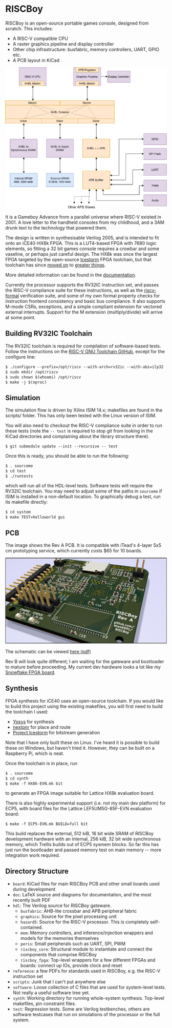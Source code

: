 RISCBoy
=======

RISCBoy is an open-source portable games console, designed from scratch. This includes:

- A RISC-V compatible CPU
- A raster graphics pipeline and display controller
- Other chip infrastructure: busfabric, memory controllers, UART, GPIO etc.
- A PCB layout in KiCad

![](doc/diagrams/system_arch.png)

It is a Gameboy Advance from a parallel universe where RISC-V existed in 2001. A love letter to the handheld consoles from my childhood, and a 3AM drunk text to the technology that powered them.

The design is written in synthesisable Verilog 2005, and is intended to fit onto an iCE40-HX8k FPGA. This is a LUT4-based FPGA with 7680 logic elements, so fitting a 32 bit games console requires a crowbar and some vaseline, or perhaps just careful design. The HX8k was once the largest FPGA targeted by the open-source [Icestorm](http://www.clifford.at/icestorm/) FPGA toolchain, but that toolchain has since [moved on](https://github.com/SymbiFlow/prjtrellis) to [greater things](https://github.com/SymbiFlow/prjxray).

More detailed information can be found in the [documentation](doc/riscboy_doc.pdf).

Currently the processor supports the RV32IC instruction set, and passes the RISC-V compliance suite for these instructions, as well as the [riscv-formal](https://github.com/SymbioticEDA/riscv-formal) verification suite, and some of my own formal property checks for instruction frontend consistency and basic bus compliance. It also supports M-mode CSRs, exceptions, and a simple compliant extension for vectored external interrupts. Support for the M extension (multiply/divide) will arrive at some point.

Building RV32IC Toolchain
-------------------------

The RV32IC toolchain is required for compilation of software-based tests. Follow the instructions on the [RISC-V GNU Toolchain GitHub](https://github.com/riscv/riscv-gnu-toolchain), except for the configure line:

```
$ ./configure --prefix=/opt/riscv --with-arch=rv32ic --with-abi=ilp32
$ sudo mkdir /opt/riscv
$ sudo chown $(whoami) /opt/riscv
$ make -j $(nproc)
```

Simulation
----------

The simulation flow is driven by Xilinx ISIM 14.x; makefiles are found in the scripts/ folder. This has only been tested with the Linux version of ISIM.

You will also need to checkout the RISC-V compliance suite in order to run these tests (note the `-- test` is required to stop git from looking in the KiCad directories and complaining about the library structure there).

```
$ git submodule update --init --recursive -- test
```

Once this is ready, you should be able to run the following:

```
$ . sourceme
$ cd test
$ ./runtests
```

which will run all of the HDL-level tests. Software tests will require the RV32IC toolchain. You may need to adjust some of the paths in `sourceme` if ISIM is installed in a non-default location. To graphically debug a test, run its makefile directly:

```
$ cd system
$ make TEST=helloworld gui
```

PCB
---

The image shows the Rev A PCB. It is compatible with iTead's 4-layer 5x5 cm prototyping service, which currently costs $65 for 10 boards.

![](board/board_render01.jpg)

The schematic can be viewed [here (pdf)](board/fpgaboy.pdf)

Rev B will look quite different; I am waiting for the gateware and bootloader to mature before proceeding. My current dev hardware looks a lot like my [Snowflake FPGA board](https://github.com/Wren6991/Snowflake-FPGA).

Synthesis
---------

FPGA synthesis for iCE40 uses an open-source toolchain. If you would like to build this project using the existing makefiles, you will first need to build the toolchain I used:

- [Yosys](https://github.com/yosyshq/yosys) for synthesis
- [nextpnr](https://github.com/YosysHQ/nextpnr) for place and route
- [Project Icestorm](http://www.clifford.at/icestorm/) for bitstream generation

Note that I have only built these on Linux. I've heard it is possible to build these on Windows, but haven't tried it. However, they can be built on a Raspberry Pi, which is neat.

Once the toolchain is in place, run

```
$ . sourceme
$ cd synth
$ make -f HX8k-EVN.mk bit
```

to generate an FPGA image suitable for Lattice HX8k evaluation board.

There is also highly experimental support (i.e. not my main dev platform) for ECP5, with board files for the Lattice LEF5UM5G-85F-EVN evaluation board:

```
$ make -f ECP5-EVN.mk BUILD=full bit
```

This build replaces the external, 512 kiB, 16 bit wide SRAM of RISCBoy development hardware with an internal, 256 kiB, 32 bit wide synchronous memory, which Trellis builds out of ECP5 sysmem blocks. So far this has just run the bootloader and passed memory test on main memory -- more integration work required.

Directory Structure
-------------------

- `board`: KiCad files for main RISCBoy PCB and other small boards used during development
- `doc`: LaTeX source and diagrams for documentation, and the most recently built PDF
- `hdl`: The Verilog source for RISCBoy gateware.
	- `busfabric`: AHB-lite crossbar and APB peripheral fabric
	- `graphics`: Source for the pixel processing unit
	- `hazard5`: Source for the RISC-V processor. This is completely self-contained.
	- `mem`: Memory controllers, and inference/injection wrappers and models for the memories themselves
	- `peris`: Small peripherals such as UART, SPI, PWM
	- `riscboy_core`: Structural module to instantiate and connect the components that comprise RISCBoy
	- `riscboy_fpga`: Top-level wrappers for a few different FPGAs and boards: connect up IOs, provide clock and reset
- `reference`: a few PDFs for standards used in RISCBoy, e.g. the RISC-V instruction set
- `scripts`: Junk that I can't put anywhere else
- `software`: Loose collection of C files that are used for system-level tests. Not really a useful software tree yet.
- `synth`: Working directory for running whole-system synthesis. Top-level makefiles, pin constraint files.
- `test`: Regression tests. Some are Verilog testbenches, others are software testcases that run on simulations of the processor or the full system.
